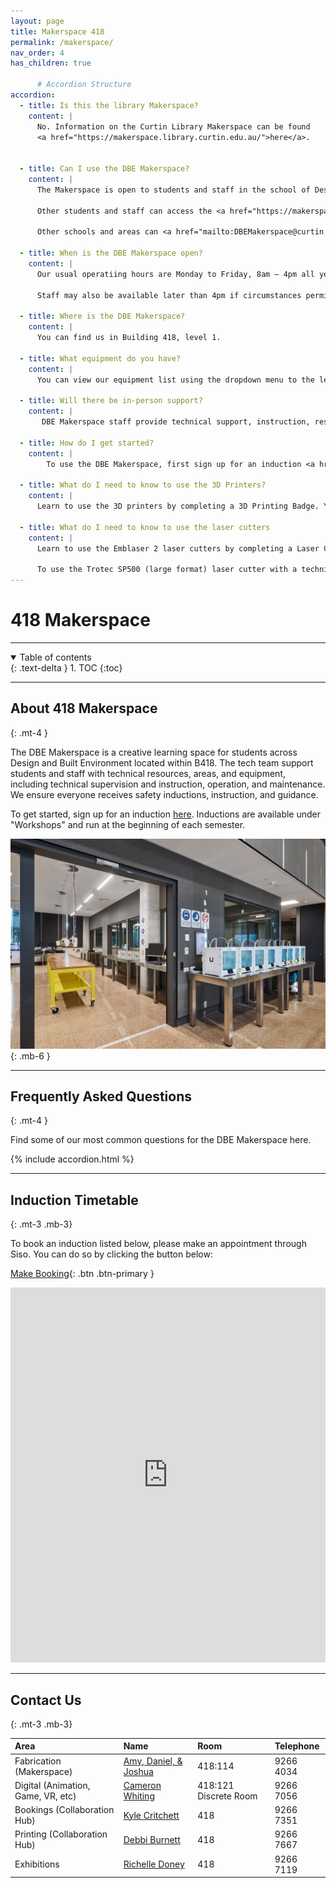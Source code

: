 ```yaml
---
layout: page
title: Makerspace 418
permalink: /makerspace/
nav_order: 4
has_children: true

      # Accordion Structure
accordion: 
  - title: Is this the library Makerspace?
    content: |
      No. Information on the Curtin Library Makerspace can be found 
      <a href="https://makerspace.library.curtin.edu.au/">here</a>.  
    

  - title: Can I use the DBE Makerspace?
    content: |
      The Makerspace is open to students and staff in the school of Design and the Built Environment. 
      
      Other students and staff can access the <a href="https://makerspace.library.curtin.edu.au/">Library Makerspace</a>. 
      
      Other schools and areas can <a href="mailto:DBEMakerspace@curtin.edu.au">contact us</a> to discuss collaborations or student support outside of DBE. 

  - title: When is the DBE Makerspace open?
    content: |
      Our usual operatiing hours are Monday to Friday, 8am – 4pm all year round (excluding holidays).

      Staff may also be available later than 4pm if circumstances permit. 

  - title: Where is the DBE Makerspace?
    content: |
      You can find us in Building 418, level 1.

  - title: What equipment do you have?
    content: |
      You can view our equipment list using the dropdown menu to the left of this site.

  - title: Will there be in-person support?
    content: |
       DBE Makerspace staff provide technical support, instruction, resources, and guidance on use of the equipment. 

  - title: How do I get started?
    content: |
        To use the DBE Makerspace, first sign up for an induction <a href="https://siso.curtin.edu.au/sodbe">here<a>. Sign in with your OASIS credentials and head to "Workshops" to find an induction session. 

  - title: What do I need to know to use the 3D Printers?
    content: |
      Learn to use the 3D printers by completing a 3D Printing Badge. You can sign up for one <a href="https://siso.curtin.edu.au/sodbe">here</a> under workshops after completing a General Makerspace Induction. <a href="fabrication/ultimaker.md">Find out more about 3D printing.</a>

  - title: What do I need to know to use the laser cutters
    content: |
      Learn to use the Emblaser 2 laser cutters by completing a Laser Cutting Badge. You can sign up for one <a href="https://siso.curtin.edu.au/sodbe">here</a> under workshops after completing a General Makerspace Induction. 

      To use the Trotec SP500 (large format) laser cutter with a technician, only a General Makerspace Induction is required. <a href="fabrication/Laser-Cutter.md">Find out more about laser cutting.</a>
---
```


# 418 Makerspace

---

<details open markdown="block">
  <summary>
    Table of contents
  </summary>
  {: .text-delta }
1. TOC
{:toc}
</details>

---

## About 418 Makerspace
{: .mt-4 }

The DBE Makerspace is a creative learning space for students across Design and Built Environment located within B418. The tech team support students and staff with technical resources, areas, and equipment, including technical supervision and instruction, operation, and maintenance. We ensure everyone receives safety inductions, instruction, and guidance.

To get started, sign up for an induction [here]("https://siso.curtin.edu.au/sodbe"). Inductions are available under "Workshops" and run at the beginning of each semester. 


![Makerspace](/assets/images/makerspace_default_img.jpg)   
{: .mb-6 }
 

---

## Frequently Asked Questions
{: .mt-4 }

Find some of our most common questions for the DBE Makerspace here.

{% include accordion.html %}

---

## Induction Timetable
{: .mt-3 .mb-3}

To book an induction listed below, please make an appointment through Siso. You can do so by clicking the button below:

[Make Booking](https://siso.curtin.edu.au/sodbe//){: .btn .btn-primary }

<iframe src="https://calendar.google.com/calendar/embed?height=600&wkst=1&bgcolor=%23ffffff&ctz=Australia%2FPerth&showTitle=0&showDate=0&showNav=1&showTz=0&showCalendars=0&showPrint=0&showTabs=1&src=MjgwNzA2akBjdXJ0aW4uZWR1LmF1&color=%23039BE5" style="border-width:0" width="100%" height="600" frameborder="0" scrolling="no"></iframe>

---

## Contact Us
{: .mt-3 .mb-3}

| Area | Name | Room | Telephone |
|:-|:-|:-|:-|
| Fabrication (Makerspace) | [Amy, Daniel, & Joshua](mailto:dbe-technicalsupport@curtin.edu.au) | 418:114 | 9266 4034 | 
| Digital (Animation, Game, VR, etc) | [Cameron Whiting](mailto:cameron.whiting@curtin.edu.au)| 418:121 Discrete Room | 9266 7056 |
| Bookings (Collaboration Hub) | [Kyle Critchett](mailto:k.critchett@curtin.edu.au) | 418 | 9266 7351 | 
| Printing (Collaboration Hub) | [Debbi Burnett](mailto:d.burnett@curtin.edu.au) | 418 | 9266 7667 | 
| Exhibitions | [Richelle Doney](mailto:r.doney@curtin.edu.au)  | 418 | 9266 7119 | 